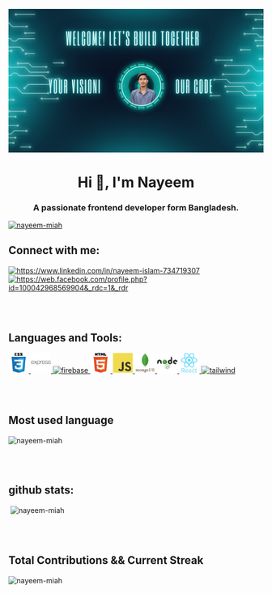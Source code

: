 ![logo](https://github.com/nayeem-miah/nayeem-miah/blob/main/Banner.png)
<h1 align="center">Hi 👋, I'm Nayeem</h1>


<h3 align="center">A passionate frontend developer form Bangladesh.</h3>



<p align="left"> <a href="https://github.com/ryo-ma/github-profile-trophy"><img src="https://github-profile-trophy.vercel.app/?username=nayeem-miah" alt="nayeem-miah" /></a> </p>

<h2 align="left">Connect with me:</h3>
<p align="left">
<a href="https://www.linkedin.com/in/nayeem-islam-734719307?challengeId=AQHBTTUx6--LIwAAAZCGMWZVTqbIyZBZWi9W9t5uF6pxu_yevtlTjxu0OuWQ-mALBk2WaKzfZtXVhu24dUtUycvB0F3B5ztg4w&submissionId=a3bef429-9f83-df17-7097-7997a2087d02&challengeSource=AgH0T7pvJ5MoZQAAAZCGMXkI7elHzPg00PNrfJ9Ta8ZXR3JTY2EjO8EnHXLBndk&challegeType=AgHLmgNQczBBtwAAAZCGMXkL7Dl4gGj4zRHQ6134vL2arlosqi5JbjY&memberId=AgFQvCTUkjNAxAAAAZCGMXkO673vkhX8gS5D0Y5s_mnk_mY&recognizeDevice=AgErZ1no_CLGgQAAAZCGMXkRnUR0aV56sMeR-l3BMI-woIM1WII9" target="blank"><img align="center" src="https://raw.githubusercontent.com/rahuldkjain/github-profile-readme-generator/master/src/images/icons/Social/linked-in-alt.svg" alt="https://www.linkedin.com/in/nayeem-islam-734719307" height="30" width="40" /></a>
<a href="https://www.facebook.com/profile.php?id=100042968569904" target="blank"><img align="center" src="https://raw.githubusercontent.com/rahuldkjain/github-profile-readme-generator/master/src/images/icons/Social/facebook.svg" alt="https://web.facebook.com/profile.php?id=100042968569904&_rdc=1&_rdr" height="30" width="40" /></a>
</p>
<br/>
<br/>
<h2 align="left">Languages and Tools:</h3>
<p align="left"> <a href="https://www.w3schools.com/css/" target="_blank" rel="noreferrer"> <img src="https://raw.githubusercontent.com/devicons/devicon/master/icons/css3/css3-original-wordmark.svg" alt="css3" width="40" height="40"/> </a> <a href="https://expressjs.com" target="_blank" rel="noreferrer"> <img src="https://raw.githubusercontent.com/devicons/devicon/master/icons/express/express-original-wordmark.svg" alt="express" width="40" height="40"/> </a> <a href="https://firebase.google.com/" target="_blank" rel="noreferrer"> <img src="https://www.vectorlogo.zone/logos/firebase/firebase-icon.svg" alt="firebase" width="40" height="40"/> </a> <a href="https://www.w3.org/html/" target="_blank" rel="noreferrer"> <img src="https://raw.githubusercontent.com/devicons/devicon/master/icons/html5/html5-original-wordmark.svg" alt="html5" width="40" height="40"/> </a> <a href="https://developer.mozilla.org/en-US/docs/Web/JavaScript" target="_blank" rel="noreferrer"> <img src="https://raw.githubusercontent.com/devicons/devicon/master/icons/javascript/javascript-original.svg" alt="javascript" width="40" height="40"/> </a> <a href="https://www.mongodb.com/" target="_blank" rel="noreferrer"> <img src="https://raw.githubusercontent.com/devicons/devicon/master/icons/mongodb/mongodb-original-wordmark.svg" alt="mongodb" width="40" height="40"/> </a> <a href="https://nodejs.org" target="_blank" rel="noreferrer"> <img src="https://raw.githubusercontent.com/devicons/devicon/master/icons/nodejs/nodejs-original-wordmark.svg" alt="nodejs" width="40" height="40"/> </a> <a href="https://reactjs.org/" target="_blank" rel="noreferrer"> <img src="https://raw.githubusercontent.com/devicons/devicon/master/icons/react/react-original-wordmark.svg" alt="react" width="40" height="40"/> </a> <a href="https://tailwindcss.com/" target="_blank" rel="noreferrer"> <img src="https://www.vectorlogo.zone/logos/tailwindcss/tailwindcss-icon.svg" alt="tailwind" width="40" height="40"/> </a> </p>
<br/>
<br/>
<h2 align="left">Most used language</h3>
<p><img align="center" src="https://github-readme-stats.vercel.app/api/top-langs?username=nayeem-miah&show_icons=true&locale=en&layout=compact" alt="nayeem-miah" /></p>
<br/>
<br/>
<h2 align="left">github stats:</h3>

<p>&nbsp;<img align="center" src="https://github-readme-stats.vercel.app/api?username=nayeem-miah&show_icons=true&locale=en" alt="nayeem-miah" /></p>
<br/>
<br/>
<h2 align="left">Total Contributions
 && Current Streak
</h3>

<p><img align="center" src="https://github-readme-streak-stats.herokuapp.com/?user=nayeem-miah&" alt="nayeem-miah" /></p>
